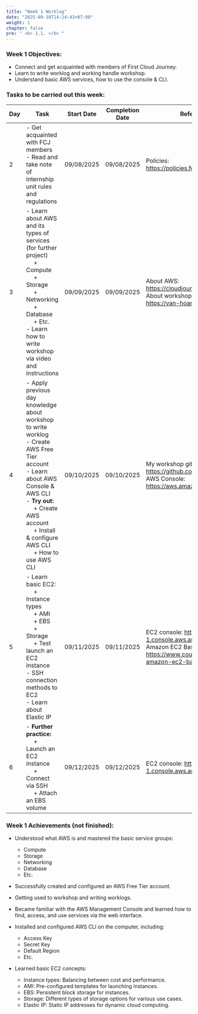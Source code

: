 ```yaml
---
title: "Week 1 Worklog"
date: "2025-09-10T14:24:43+07:00"
weight: 1
chapter: false
pre: " <b> 1.1. </b> "
---
```




### Week 1 Objectives:

* Connect and get acquainted with members of First Cloud Journey.
* Learn to write worklog and working handle workshop.
* Understand basic AWS services, how to use the console & CLI.

### Tasks to be carried out this week:
| Day | Task                                                                                                                                                                                                                                                                      | Start Date | Completion Date | Reference Material                                                                                                                                     |
| --- |---------------------------------------------------------------------------------------------------------------------------------------------------------------------------------------------------------------------------------------------------------------------------| ---------- |-----------------|--------------------------------------------------------------------------------------------------------------------------------------------------------|
| 2   | - Get acquainted with FCJ members <br> - Read and take note of internship unit rules and regulations                                                                                                                                                                      | 09/08/2025 | 09/08/2025      | Policies: <br> <https://policies.fcjuni.com/>                                                                                                          |
| 3   | - Learn about AWS and its types of services (for further project) <br>&emsp; + Compute <br>&emsp; + Storage <br>&emsp; + Networking <br>&emsp; + Database <br>&emsp; + Etc. <br> - Learn how to write workshop via video and instructions<br>                             | 09/09/2025 | 09/09/2025      | About AWS: <br> <https://cloudjourney.awsstudygroup.com/> <br> About workshop: <br> <https://van-hoang-kha.github.io/vi/>                              |
| 4   | - Apply previous day knowledge about workshop to write worklog <br> - Create AWS Free Tier account <br> - Learn about AWS Console & AWS CLI <br> - **Try out:** <br>&emsp; + Create AWS account <br>&emsp; + Install & configure AWS CLI <br> &emsp; + How to use AWS CLI | 09/10/2025 | 09/10/2025      | My workshop git: <br> <https://github.com/isntbim/internship_report> <br> AWS Console: <br> <https://aws.amazon.com/>                                  |
| 5   | - Learn basic EC2: <br>&emsp; + Instance types <br>&emsp; + AMI <br>&emsp; + EBS <br>&emsp; + Storage <br>&emsp; + Test launch an EC2 instance <br> - SSH connection methods to EC2 <br> - Learn about Elastic IP   <br>                                                  | 09/11/2025 | 09/11/2025      | EC2 console: <https://ap-southeast-1.console.aws.amazon.com/ec2/> <br> Amazon EC2 Basics: <br> <https://www.coursera.org/learn/aws-amazon-ec2-basics/> |
| 6   | - **Further practice:** <br>&emsp; + Launch an EC2 instance <br>&emsp; + Connect via SSH <br>&emsp; + Attach an EBS volume                                                                                                                                                | 09/12/2025 | 09/12/2025      | EC2 console: <https://ap-southeast-1.console.aws.amazon.com/ec2/> <br>                                                                                 |

### Week 1 Achievements (not finished):

* Understood what AWS is and mastered the basic service groups: 
  * Compute
  * Storage
  * Networking 
  * Database
  * Etc.

* Successfully created and configured an AWS Free Tier account.

* Getting used to workshop and writing worklogs.

* Became familiar with the AWS Management Console and learned how to find, access, and use services via the web interface.

* Installed and configured AWS CLI on the computer, including:
  * Access Key
  * Secret Key
  * Default Region
  * Etc.

* Learned basic EC2 concepts:
  * Instance types: Balancing between cost and performance.
  * AMI: Pre-configured templates for launching instances.
  * EBS: Persistent block storage for instances.
  * Storage: Different types of storage options for various use cases.
  * Elastic IP: Static IP addresses for dynamic cloud computing.